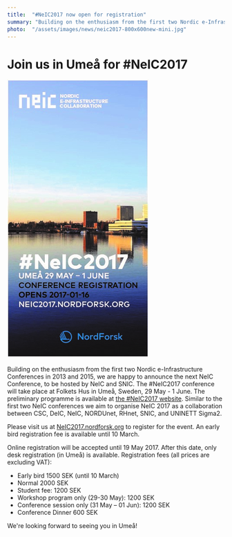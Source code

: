 ```yaml
---
title:  "#NeIC2017 now open for registration"
summary: "Building on the enthusiasm from the first two Nordic e-Infrastructure Conferences in 2013 and 2015, we are happy to announce the next NeIC Conference, to be hosted by NeIC and SNIC at the Umeå Folkets Hus."
photo:  "/assets/images/news/neic2017-800x600new-mini.jpg"
---
```


Join us in Umeå for #NeIC2017
==============================

<a href="/assets/images/news/NeIC2017.jpg"><img class="smallpic" src="/assets/images/news/NeIC2017.jpg"></a>

Building on the enthusiasm from the first two Nordic e-Infrastructure Conferences in 2013 and 2015, we are happy to announce the next NeIC Conference, to be hosted by NeIC and SNIC. The \#NeIC2017 conference will take place at Folkets Hus in Umeå, Sweden, 29 May - 1 June. The preliminary programme is available at [the \#NeIC2017 website](http://neic2017.nordforsk.org/schedule). Similar to the first two NeIC conferences we aim to organise NeIC 2017 as a collaboration between CSC, DeIC, NeIC, NORDUnet, RHnet, SNIC, and UNINETT Sigma2.

Please visit us at [NeIC2017.nordforsk.org](http://neic2017.nordforsk.org) to register for the event. An early bird registration fee is available until 10 March.

Online registration will be accepted until 19 May 2017. After this date, only desk registration (in Umeå) is available. Registration fees (all prices are excluding VAT):

-   Early bird 1500 SEK (until 10 March)
-   Normal 2000 SEK
-   Student fee: 1200 SEK
-   Workshop program only (29-30 May): 1200 SEK
-   Conference session only (31 May – 01 Jun): 1200 SEK
-   Conference Dinner 600 SEK

We're looking forward to seeing you in Umeå!
